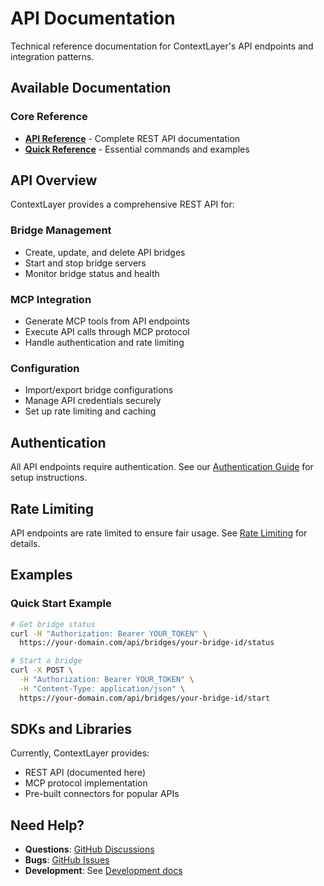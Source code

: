 # API Documentation

Technical reference documentation for ContextLayer's API endpoints and integration patterns.

## Available Documentation

### Core Reference

- **[API Reference](./api-reference.md)** - Complete REST API documentation
- **[Quick Reference](./quick-reference.md)** - Essential commands and examples

## API Overview

ContextLayer provides a comprehensive REST API for:

### Bridge Management

- Create, update, and delete API bridges
- Start and stop bridge servers
- Monitor bridge status and health

### MCP Integration

- Generate MCP tools from API endpoints
- Execute API calls through MCP protocol
- Handle authentication and rate limiting

### Configuration

- Import/export bridge configurations
- Manage API credentials securely
- Set up rate limiting and caching

## Authentication

All API endpoints require authentication. See our [Authentication Guide](../guides/authentication-setup.md) for setup instructions.

## Rate Limiting

API endpoints are rate limited to ensure fair usage. See [Rate Limiting](../development/rate-limiting.md) for details.

## Examples

### Quick Start Example

```bash
# Get bridge status
curl -H "Authorization: Bearer YOUR_TOKEN" \
  https://your-domain.com/api/bridges/your-bridge-id/status

# Start a bridge
curl -X POST \
  -H "Authorization: Bearer YOUR_TOKEN" \
  -H "Content-Type: application/json" \
  https://your-domain.com/api/bridges/your-bridge-id/start
```

## SDKs and Libraries

Currently, ContextLayer provides:

- REST API (documented here)
- MCP protocol implementation
- Pre-built connectors for popular APIs

## Need Help?

- **Questions**: [GitHub Discussions](https://github.com/Joel-hanson/contextlayer/discussions)
- **Bugs**: [GitHub Issues](https://github.com/Joel-hanson/contextlayer/issues)
- **Development**: See [Development docs](../development/)
